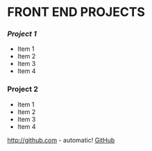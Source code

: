 #  FRONT END PROJECTS
 
 
 







### _Project 1_

* Item 1 
* Item 2
* Item 3
* Item 4


### Project 2 

* Item 1 
* Item 2 
* Item 3
* Item 4


http://github.com - automatic!
[GitHub](http://github.com)
